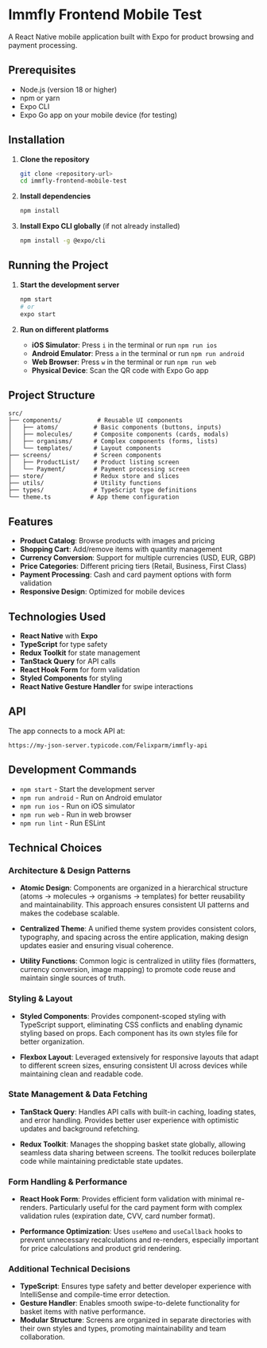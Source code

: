 # Immfly Frontend Mobile Test

A React Native mobile application built with Expo for product browsing and payment processing.

## Prerequisites

- Node.js (version 18 or higher)
- npm or yarn
- Expo CLI
- Expo Go app on your mobile device (for testing)

## Installation

1. **Clone the repository**
   ```bash
   git clone <repository-url>
   cd immfly-frontend-mobile-test
   ```

2. **Install dependencies**
   ```bash
   npm install
   ```

3. **Install Expo CLI globally** (if not already installed)
   ```bash
   npm install -g @expo/cli
   ```

## Running the Project

1. **Start the development server**
   ```bash
   npm start
   # or
   expo start
   ```

2. **Run on different platforms**
   - **iOS Simulator**: Press `i` in the terminal or run `npm run ios`
   - **Android Emulator**: Press `a` in the terminal or run `npm run android`
   - **Web Browser**: Press `w` in the terminal or run `npm run web`
   - **Physical Device**: Scan the QR code with Expo Go app

## Project Structure

```
src/
├── components/          # Reusable UI components
│   ├── atoms/          # Basic components (buttons, inputs)
│   ├── molecules/      # Composite components (cards, modals)
│   ├── organisms/      # Complex components (forms, lists)
│   └── templates/      # Layout components
├── screens/            # Screen components
│   ├── ProductList/    # Product listing screen
│   └── Payment/        # Payment processing screen
├── store/              # Redux store and slices
├── utils/              # Utility functions
├── types/              # TypeScript type definitions
└── theme.ts           # App theme configuration
```

## Features

- **Product Catalog**: Browse products with images and pricing
- **Shopping Cart**: Add/remove items with quantity management
- **Currency Conversion**: Support for multiple currencies (USD, EUR, GBP)
- **Price Categories**: Different pricing tiers (Retail, Business, First Class)
- **Payment Processing**: Cash and card payment options with form validation
- **Responsive Design**: Optimized for mobile devices

## Technologies Used

- **React Native** with **Expo**
- **TypeScript** for type safety
- **Redux Toolkit** for state management
- **TanStack Query** for API calls
- **React Hook Form** for form validation
- **Styled Components** for styling
- **React Native Gesture Handler** for swipe interactions

## API

The app connects to a mock API at:
```
https://my-json-server.typicode.com/Felixparm/immfly-api
```

## Development Commands

- `npm start` - Start the development server
- `npm run android` - Run on Android emulator
- `npm run ios` - Run on iOS simulator
- `npm run web` - Run in web browser
- `npm run lint` - Run ESLint

## Technical Choices

### Architecture & Design Patterns

- **Atomic Design**: Components are organized in a hierarchical structure (atoms → molecules → organisms → templates) for better reusability and maintainability. This approach ensures consistent UI patterns and makes the codebase scalable.

- **Centralized Theme**: A unified theme system provides consistent colors, typography, and spacing across the entire application, making design updates easier and ensuring visual coherence.

- **Utility Functions**: Common logic is centralized in utility files (formatters, currency conversion, image mapping) to promote code reuse and maintain single sources of truth.

### Styling & Layout

- **Styled Components**: Provides component-scoped styling with TypeScript support, eliminating CSS conflicts and enabling dynamic styling based on props. Each component has its own styles file for better organization.

- **Flexbox Layout**: Leveraged extensively for responsive layouts that adapt to different screen sizes, ensuring consistent UI across devices while maintaining clean and readable code.

### State Management & Data Fetching

- **TanStack Query**: Handles API calls with built-in caching, loading states, and error handling. Provides better user experience with optimistic updates and background refetching.

- **Redux Toolkit**: Manages the shopping basket state globally, allowing seamless data sharing between screens. The toolkit reduces boilerplate code while maintaining predictable state updates.

### Form Handling & Performance

- **React Hook Form**: Provides efficient form validation with minimal re-renders. Particularly useful for the card payment form with complex validation rules (expiration date, CVV, card number format).

- **Performance Optimization**: Uses `useMemo` and `useCallback` hooks to prevent unnecessary recalculations and re-renders, especially important for price calculations and product grid rendering.

### Additional Technical Decisions

- **TypeScript**: Ensures type safety and better developer experience with IntelliSense and compile-time error detection.
- **Gesture Handler**: Enables smooth swipe-to-delete functionality for basket items with native performance.
- **Modular Structure**: Screens are organized in separate directories with their own styles and types, promoting maintainability and team collaboration.
